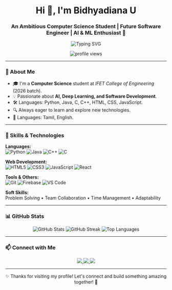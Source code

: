 <!-- GitHub Profile README for Bidhyadiana U -->

<h1 align="center">Hi 👋, I'm  Bidhyadiana U</h1>
<h3 align="center">An Ambitious Computer Science Student | Future Software Engineer | AI & ML Enthusiast 🚀</h3>

<p align="center">
  <img src="https://readme-typing-svg.demolab.com?font=Fira+Code&size=24&pause=1000&color=36BCF7&center=true&vCenter=true&width=435&lines=Welcome+to+my+GitHub+profile!;Passionate+about+AI+and+Development.;Always+learning+%F0%9F%93%9A+and+building+%F0%9F%9A%80" alt="Typing SVG" />
</p>

<p align="center">
  <img src="https://komarev.com/ghpvc/?username=Bidhyadiana&label=Profile%20views&color=0e75b6&style=flat" alt="profile views" />
</p>

---

### 📜 About Me

- 🎓 I'm a **Computer Science** student at *IFET College of Engineering* (2026 batch).
- 💡 Passionate about **AI, Deep Learning, and Software Development**.
- 🛠️ Languages: Python, Java, C, C++, HTML, CSS, JavaScript.
- 🔍 Always eager to learn and explore new technologies.
- 🌟 Languages: Tamil, English.

---

### 🧩 Skills & Technologies

**Languages:**  
![Python](https://img.shields.io/badge/Python-3776AB?style=for-the-badge&logo=python&logoColor=white) 
![Java](https://img.shields.io/badge/Java-007396?style=for-the-badge&logo=java&logoColor=white)
![C++](https://img.shields.io/badge/C++-00599C?style=for-the-badge&logo=cplusplus&logoColor=white)
![C](https://img.shields.io/badge/C-00599C?style=for-the-badge&logo=c&logoColor=white)

**Web Development:**  
![HTML5](https://img.shields.io/badge/HTML5-E34F26?style=for-the-badge&logo=html5&logoColor=white) 
![CSS3](https://img.shields.io/badge/CSS3-1572B6?style=for-the-badge&logo=css3&logoColor=white)
![JavaScript](https://img.shields.io/badge/JavaScript-F7DF1E?style=for-the-badge&logo=javascript&logoColor=black)
![React](https://img.shields.io/badge/React-20232A?style=for-the-badge&logo=react&logoColor=61DAFB)

**Tools & Others:**  
![Git](https://img.shields.io/badge/Git-F05032?style=for-the-badge&logo=git&logoColor=white)
![Firebase](https://img.shields.io/badge/Firebase-FFCA28?style=for-the-badge&logo=firebase&logoColor=black)
![VS Code](https://img.shields.io/badge/VS%20Code-007ACC?style=for-the-badge&logo=visual-studio-code&logoColor=white)

**Soft Skills:**  
Problem Solving • Team Collaboration • Time Management • Adaptability 

---



### 📊 GitHub Stats

<p align="center">
  <img src="https://github-readme-stats.vercel.app/api?username=Bidhyadiana&show_icons=true&theme=tokyonight" alt="GitHub Stats" />
  <img src="https://github-readme-streak-stats.herokuapp.com/?user=Bidhyadiana&theme=tokyonight" alt="GitHub Streak" />
  <img src="https://github-readme-stats.vercel.app/api/top-langs/?username=Bidhyadiana&layout=compact&theme=tokyonight" alt="Top Languages" />
</p>

---

### 📫 Connect with Me

<p align="center">
  <a href="mailto:bidhyadiana7@gmail.com">
    <img src="https://img.shields.io/badge/Gmail-D14836?style=for-the-badge&logo=gmail&logoColor=white"/>
  </a>
  <a href="https://www.linkedin.com/in/bidhya-diana-382a4728b">
    <img src="https://img.shields.io/badge/LinkedIn-0077B5?style=for-the-badge&logo=linkedin&logoColor=white"/>
  </a>
  <a href="tel:+917539930711">
    <img src="https://img.shields.io/badge/Call%20Me-0A66C2?style=for-the-badge&logo=phone&logoColor=white"/>
  </a>
</p>

---

<p align="center">✨ Thanks for visiting my profile! Let's connect and build something amazing together! 🚀</p>
